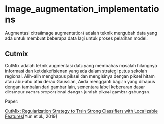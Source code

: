 # Image_augmentation_implementations
Augmentasi citra(image augmentation) adalah teknik mengubah data yang ada untuk membuat beberapa data lagi untuk proses pelatihan model.

## Cutmix 
CutMix adalah teknik augmentasi data yang membahas masalah hilangnya informasi dan ketidakefisienan yang ada dalam strategi putus sekolah regional. Alih-alih menghapus piksel dan mengisinya dengan piksel hitam atau abu-abu atau derau Gaussian, Anda mengganti bagian yang dihapus dengan tambalan dari gambar lain, sementara label kebenaran dasar dicampur secara proporsional dengan jumlah piksel gambar gabungan.

Paper: <p><a href="https://arxiv.org/pdf/1905.04899"> CutMix: Regularization Strategy to Train Strong Classifiers with Localizable Features</a>[Yun et al., 2019]</p>

